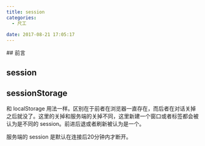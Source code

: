 ```yaml
---
title: session
categories:
  - 尺工
 
date: 2017-08-21 17:05:17
---
```

<p></p>
<!-- more -->
## 前言

## session

## sessionStorage
和 localStorage 用法一样。区别在于前者在浏览器一直存在，而后者在对话关掉之后就没了。这里的关掉和服务端的关掉不同，这里新建一个窗口或者标签都会被认为是不同的 session。前进后退或者刷新被认为是一个。

服务端的 session 是默认在连接后20分钟内才断开。